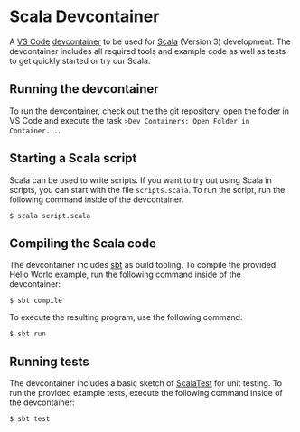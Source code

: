 # Scala Devcontainer

A [VS Code](https://code.visualstudio.com) [devcontainer](https://containers.dev) 
to be used for [Scala](https://www.scala-lang.org) (Version 3) development. The
devcontainer includes all required tools and example code as well as tests to get
quickly started or try our Scala.

## Running the devcontainer

To run the devcontainer, check out the the git repository, open the folder in
VS Code and execute the task `>Dev Containers: Open Folder in Container...`.


## Starting a Scala script

Scala can be used to write scripts. If you want to try out using Scala in scripts,
you can start with the file `scripts.scala`. To run the script, run the following
command inside of the devcontainer.

```
$ scala script.scala
```

## Compiling the Scala code

The devcontainer includes [sbt](https://www.scala-sbt.org) as build tooling. To
compile the provided Hello World example, run the following command inside of 
the devcontainer:

```
$ sbt compile
```

To execute the resulting program, use the following command:

```
$ sbt run
```

## Running tests

The devcontainer includes a basic sketch of [ScalaTest](https://www.scalatest.org)
for unit testing. To run the provided example tests, execute the following command
inside of the devcontainer:

```
$ sbt test
```